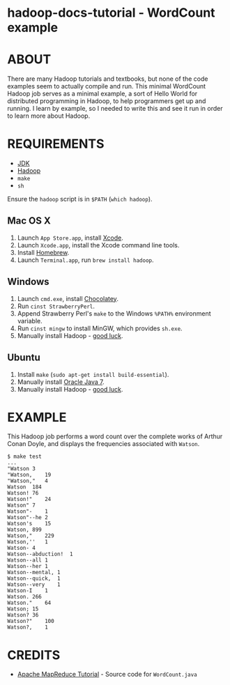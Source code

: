 # hadoop-docs-tutorial - WordCount example

# ABOUT

There are many Hadoop tutorials and textbooks, but none of the code examples seem to actually compile and run. This minimal WordCount Hadoop job serves as a minimal example, a sort of Hello World for distributed programming in Hadoop, to help programmers get up and running. I learn by example, so I needed to write this and see it run in order to learn more about Hadoop.

# REQUIREMENTS

* [JDK](http://www.oracle.com/technetwork/java/javase/downloads/index.html)
* [Hadoop](http://hadoop.apache.org/)
* `make`
* `sh`

Ensure the `hadoop` script is in `$PATH` (`which hadoop`).

## Mac OS X

1. Launch `App Store.app`, install [Xcode](https://developer.apple.com/xcode/).
2. Launch `Xcode.app`, install the Xcode command line tools.
3. Install [Homebrew](http://brew.sh/).
4. Launch `Terminal.app`, run `brew install hadoop`.

## Windows

1. Launch `cmd.exe`, install [Chocolatey](http://chocolatey.org/).
2. Run `cinst StrawberryPerl`.
3. Append Strawberry Perl's `make` to the Windows `%PATH%` environment variable.
4. Run `cinst mingw` to install MinGW, which provides `sh.exe`.
5. Manually install Hadoop - [good luck](http://alans.se/blog/2010/hadoop-hbase-cygwin-windows-7-x64/).

## Ubuntu

1. Install `make` (`sudo apt-get install build-essential`).
2. Manually install [Oracle Java 7](https://help.ubuntu.com/community/Java#Oracle_Java_7).
3. Manually install Hadoop - [good luck](http://www.michael-noll.com/tutorials/running-hadoop-on-ubuntu-linux-single-node-cluster/).

# EXAMPLE

This Hadoop job performs a word count over the complete works of Arthur Conan Doyle, and displays the frequencies associated with `Watson`.

```
$ make test
...
"Watson 3
"Watson,    19
"Watson,"   4
Watson  184
Watson! 76
Watson!"    24
Watson" 7
Watson"-    1
Watson"--he 2
Watson's    15
Watson, 899
Watson,"    229
Watson,''   1
Watson- 4
Watson--abduction!  1
Watson--all 1
Watson--her 1
Watson--mental, 1
Watson--quick,  1
Watson--very    1
Watson-I    1
Watson. 266
Watson."    64
Watson; 15
Watson? 36
Watson?"    100
Watson?,    1
```

# CREDITS

* [Apache MapReduce Tutorial](https://hadoop.apache.org/docs/stable/mapred_tutorial.html#Source+Code) - Source code for `WordCount.java`
